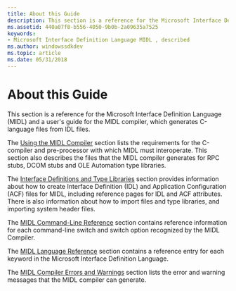 ```yaml
---
title: About this Guide
description: This section is a reference for the Microsoft Interface Definition Language (MIDL) and a user's guide for the MIDL compiler, which generates C-language files from IDL files.
ms.assetid: 440a07f8-b556-4050-9b0b-2a09635a7525
keywords:
- Microsoft Interface Definition Language MIDL , described
ms.author: windowssdkdev
ms.topic: article
ms.date: 05/31/2018
---
```


# About this Guide

This section is a reference for the Microsoft Interface Definition Language (MIDL) and a user's guide for the MIDL compiler, which generates C-language files from IDL files.

The [Using the MIDL Compiler](using-the-midl-compiler-2.md) section lists the requirements for the C-compiler and pre-processor with which MIDL must interoperate. This section also describes the files that the MIDL compiler generates for RPC stubs, DCOM stubs and OLE Automation type libraries.

The [Interface Definitions and Type Libraries](interface-definitions-and-type-libraries.md) section provides information about how to create Interface Definition (IDL) and Application Configuration (ACF) files for MIDL, including reference pages for IDL and ACF attributes. There is also information about how to import files and type libraries, and importing system header files.

The [MIDL Command-Line Reference](midl-command-line-reference.md) section contains reference information for each command-line switch and switch option recognized by the MIDL Compiler.

The [MIDL Language Reference](midl-language-reference.md) section contains a reference entry for each keyword in the Microsoft Interface Definition Language.

The [MIDL Compiler Errors and Warnings](midl-compiler-errors-and-warnings.md) section lists the error and warning messages that the MIDL compiler can generate.

 

 




